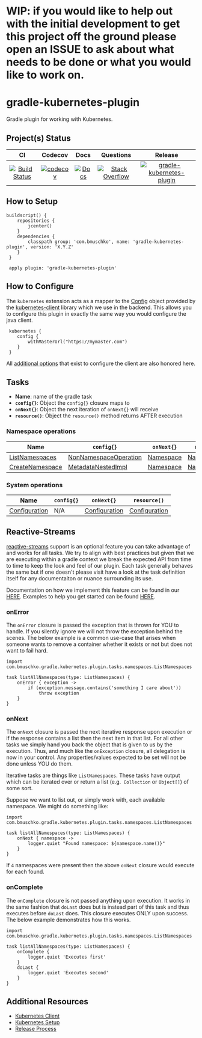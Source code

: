 # WIP: if you would like to help out with the initial development to get this project off the ground please open an ISSUE to ask about what needs to be done or what you would like to work on.

# gradle-kubernetes-plugin

Gradle plugin for working with Kubernetes.

## Project(s) Status

| CI | Codecov | Docs | Questions | Release |
| :---: | :---: | :---: | :---: | :---: |
| [![Build Status](https://travis-ci.org/bmuschko/gradle-kubernetes-plugin.svg?branch=master)](https://travis-ci.org/bmuschko/gradle-kubernetes-plugin) | [![codecov](https://codecov.io/gh/bmuschko/gradle-kubernetes-plugin/branch/master/graph/badge.svg)](https://codecov.io/gh/bmuschko/gradle-kubernetes-plugin) | [![Docs](https://img.shields.io/badge/docs-latest-blue.svg)](http://htmlpreview.github.io/?https://github.com/bmuschko/gradle-kubernetes-plugin/blob/gh-pages/docs/index.html) | [![Stack Overflow](https://img.shields.io/badge/stack-overflow-4183C4.svg)](https://stackoverflow.com/questions/tagged/gradle-kubernetes-plugin) | [![gradle-kubernetes-plugin](https://api.bintray.com/packages/bmuschko/gradle-plugins/gradle-kubernetes-plugin/images/download.svg) ](https://bintray.com/bmuschko/gradle-plugins/gradle-kubernetes-plugin/_latestVersion) |

## How to Setup

```
buildscript() {
    repositories {
        jcenter()
    }
    dependencies {
        classpath group: 'com.bmuschko', name: 'gradle-kubernetes-plugin', version: 'X.Y.Z'
    }
 }

 apply plugin: 'gradle-kubernetes-plugin'
 ```

## How to Configure

The `kubernetes` extension acts as a mapper to the [Config](https://github.com/fabric8io/kubernetes-client/blob/master/kubernetes-client/src/main/java/io/fabric8/kubernetes/client/Config.java) object provided by the [kubernetes-client](https://github.com/fabric8io/kubernetes-client) library which we use in the backend. This allows you to configure this plugin in exactly the same way you would configure the java client.

```
 kubernetes {
    config {
        withMasterUrl("https://mymaster.com")
    }
 }
```

All [additional options](https://github.com/fabric8io/kubernetes-client#configuring-the-client) that exist to configure the client are also honored here.

## Tasks

- **Name**: name of the gradle task
- **`config{}`**: Object the `config{}` closure maps to
- **`onNext{}`**: Object the next iteration of `onNext{}` will receive
- **`resource()`**: Object the `resource()` method returns AFTER execution

### Namespace operations

| Name | `config{}` | `onNext{}` | `resource()` |
| --- | --- | --- | --- |
| [ListNamespaces](https://github.com/bmuschko/gradle-kubernetes-plugin/blob/master/src/main/groovy/com/bmuschko/gradle/kubernetes/plugin/tasks/namespaces/ListNamespaces.groovy) | [NonNamespaceOperation](http://static.javadoc.io/io.fabric8/kubernetes-client/3.1.8/io/fabric8/kubernetes/client/dsl/NonNamespaceOperation.html) | [Namespace](http://static.javadoc.io/io.fabric8/kubernetes-model/2.0.8/io/fabric8/kubernetes/api/model/Namespace.html) | [NamespaceList](http://static.javadoc.io/io.fabric8/kubernetes-model/2.0.8/io/fabric8/kubernetes/api/model/NamespaceList.html) |
| [CreateNamespace](https://github.com/bmuschko/gradle-kubernetes-plugin/blob/master/src/main/groovy/com/bmuschko/gradle/kubernetes/plugin/tasks/namespaces/CreateNamespace.groovy) | [MetadataNestedImpl](http://static.javadoc.io/io.fabric8/kubernetes-model/2.0.8/io/fabric8/kubernetes/api/model/NamespaceFluentImpl.MetadataNestedImpl.html) | [Namespace](http://static.javadoc.io/io.fabric8/kubernetes-model/2.0.8/io/fabric8/kubernetes/api/model/Namespace.html) | [Namespace](http://static.javadoc.io/io.fabric8/kubernetes-model/2.0.8/io/fabric8/kubernetes/api/model/Namespace.html) |

### System operations

| Name | `config{}` | `onNext{}` | `resource()` |
| --- | --- | --- | --- |
| [Configuration](https://github.com/bmuschko/gradle-kubernetes-plugin/blob/master/src/main/groovy/com/bmuschko/gradle/kubernetes/plugin/tasks/system/Configuration.groovy) | N/A | [Configuration](http://static.javadoc.io/io.fabric8/kubernetes-client/3.1.8/io/fabric8/kubernetes/client/Config.html) | [Configuration](http://static.javadoc.io/io.fabric8/kubernetes-client/3.1.8/io/fabric8/kubernetes/client/Config.html) |

## Reactive-Streams

[reactive-streams](https://github.com/reactive-streams/reactive-streams-jvm) support is an optional feature you can take advantage of and works for all tasks. We try to align with best practices but given that we are executing within a gradle context we break the expected API from time to time to keep the look and feel of our plugin. Each task generally behaves the same but if one doesn't please visit have a look at the task definition itself for any documentaiton or nuance surrounding its use.

Documentation on how we implement this feature can be found in our [HERE](https://github.com/bmuschko/gradle-kubernetes-plugin/blob/master/src/main/groovy/com/bmuschko/gradle/kubernetes/plugin/tasks/AbstractReactiveStreamsTask.groovy).
Examples to help you get started can be found [HERE]().

### onError

The `onError` closure is passed the exception that is thrown for YOU to handle. If you silently ignore we will not throw the exception behind the scenes.
The below example is a common use-case that arises when someone wants to remove a container whether it exists or not but does not want to fail hard.

```
import com.bmuschko.gradle.kubernetes.plugin.tasks.namespaces.ListNamespaces

task listAllNamespaces(type: ListNamespaces) {
    onError { exception ->
        if (exception.message.contains('something I care about'))
            throw exception
    }
}
```

### onNext

The `onNext` closure is passed the next iterative response upon execution or if the response contains a list then the next item in that list. For all other tasks we simply hand you back the object that is given to us by the execution. Thus, and much like the `onException` closure, all delegation is now in your control. Any properties/values expected to be set will not be done unless YOU do them.

Iterative tasks are things like `ListNamespaces`. These tasks have output which can be iterated over or return a list (e.g.` Collection` or `Object[]`) of some sort.

Suppose we want to list out, or simply work with, each available namespace. We might do something like:
```
import com.bmuschko.gradle.kubernetes.plugin.tasks.namespaces.ListNamespaces

task listAllNamespaces(type: ListNamespaces) {
    onNext { namespace ->
        logger.quiet "Found namespace: ${namespace.name()}"
    }
}
```
If `4` namespaces were present then the above `onNext` closure would execute for each found.

### onComplete

The `onComplete` closure is not passed anything upon execution. It works in the same fashion that `doLast` does but is instead part of this task and thus executes before `doLast` does. This closure executes ONLY upon success. The below example demonstrates how this works.

```
import com.bmuschko.gradle.kubernetes.plugin.tasks.namespaces.ListNamespaces

task listAllNamespaces(type: ListNamespaces) {
    onComplete {
        logger.quiet 'Executes first'
    }
    doLast {
        logger.quiet 'Executes second'
    }
}
```

## Additional Resources
* [Kubernetes Client](https://github.com/fabric8io/kubernetes-client)
* [Kubernetes Setup](https://kubernetes.io/docs/setup/pick-right-solution/)
* [Release Process](https://github.com/bmuschko/gradle-kubernetes-plugin/blob/master/docs/RELEASE_PROCESS.md)
